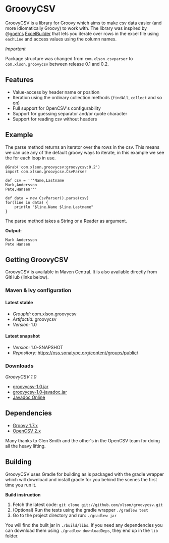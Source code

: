 # GroovyCSV

GroovyCSV is a library for Groovy which aims to make csv data
easier (and more idiomatically Groovy) to work with. The library was inspired by @[goeh's](http://twitter.com/goeh)
[ExcelBuilder](http://www.technipelago.se/blog/?p=44) that lets you
iterate over rows in the excel file using `eachLine` and access values
using the column names.

*Important*

Package structure was changed from `com.xlson.csvparser` to
`com.xlson.groovycsv` between release 0.1 and 0.2.

## Features

* Value-access by header name or position
* Iteration using the ordinary collection methods (`findAll`, `collect`
  and so on)
* Full support for OpenCSV's configurability
* Support for guessing separator and/or quote character
* Support for reading csv without headers

## Example

The parse method returns an iterator over the rows in the csv. This
means we can use any of the default groovy ways to iterate, in this
example we see the for each loop in use.

    @Grab('com.xlson.groovycsv:groovycsv:0.2')
    import com.xlson.groovycsv.CsvParser
    
    def csv = '''Name,Lastname
    Mark,Andersson
    Pete,Hansen'''
    
    def data = new CsvParser().parse(csv)
    for(line in data) {
        println "$line.Name $line.Lastname"
    }

The parse method takes a String or a Reader as argument.

**Output:**

    Mark Andersson
    Pete Hansen

## Getting GroovyCSV

GroovyCSV is available in Maven Central. It is also available directly from GitHub
(links below). 

### Maven & Ivy configuration

#### Latest stable

* *GroupId:* com.xlson.groovycsv
* *ArtifactId:* groovycsv
* *Version:* 1.0

#### Latest snapshot

* *Version:* 1.0-SNAPSHOT
* *Repository:* https://oss.sonatype.org/content/groups/public/

### Downloads

*GroovyCSV 1.0*

* [groovycsv-1.0.jar](https://github.com/downloads/xlson/groovycsv/groovycsv-0.2.jar)
* [groovycsv-1.0-javadoc.jar](https://github.com/downloads/xlson/groovycsv/groovycsv-0.2-javadoc.jar)
* [Javadoc Online](http://xlson.github.com/groovycsv/docs/1.0/javadoc/)

## Dependencies

* [Groovy 1.7.x](http://groovy.codehaus.org)
* [OpenCSV 2.x](http://opencsv.sourceforge.net/)

Many thanks to Glen Smith and the other's in the OpenCSV team for
doing all the heavy lifting.

## Building

GroovyCSV uses Gradle for building as is packaged with the gradle wrapper which will download and install gradle for you behind the scenes the first time you run it.

**Build instruction**

1. Fetch the latest code: `git clone git://github.com/xlson/groovycsv.git`
2. (Optional) Run the tests using the gradle wrapper `./gradlew test`
4. Go to the project directory and run: `./gradlew jar`

You will find the built jar in `./build/libs`. If you need any
dependencies you can download them using `./gradlew downloadDeps`, they
end up in the `lib` folder.
